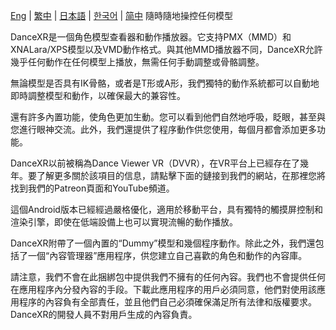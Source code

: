 [Eng](/dancexr/listing/googleplay) | [繁中](/tw/dancexr/listing/googleplay) | [日本語](/jp/dancexr/listing/googleplay) | [한국어](/kr/dancexr/listing/googleplay) | [简中](/zh/dancexr/listing/googleplay)
隨時隨地操控任何模型

DanceXR是一個角色模型查看器和動作播放器。它支持PMX（MMD）和XNALara/XPS模型以及VMD動作格式。與其他MMD播放器不同，DanceXR允許幾乎任何動作在任何模型上播放，無需任何手動調整或骨骼調整。

無論模型是否具有IK骨骼，或者是T形或A形，我們獨特的動作系統都可以自動地即時調整模型和動作，以確保最大的兼容性。

還有許多內置功能，使角色更加生動。您可以看到他們自然地呼吸，眨眼，甚至與您進行眼神交流。此外，我們還提供了程序動作供您使用，每個月都會添加更多功能。

DanceXR以前被稱為Dance Viewer VR（DVVR），在VR平台上已經存在了幾年。要了解更多關於該項目的信息，請點擊下面的鏈接到我們的網站，在那裡您將找到我們的Patreon頁面和YouTube頻道。

這個Android版本已經經過嚴格優化，適用於移動平台，具有獨特的觸摸屏控制和渲染引擎，即使在低端設備上也可以實現流暢的動作播放。

DanceXR附帶了一個內置的“Dummy”模型和幾個程序動作。除此之外，我們還包括了一個“內容管理器”應用程序，供您建立自己喜歡的角色和動作的內容庫。

請注意，我們不會在此捆綁包中提供我們不擁有的任何內容。我們也不會提供任何在應用程序內分發內容的手段。下載此應用程序的用戶必須同意，他們對使用該應用程序的內容負有全部責任，並且他們自己必須確保滿足所有法律和版權要求。DanceXR的開發人員不對用戶生成的內容負責。